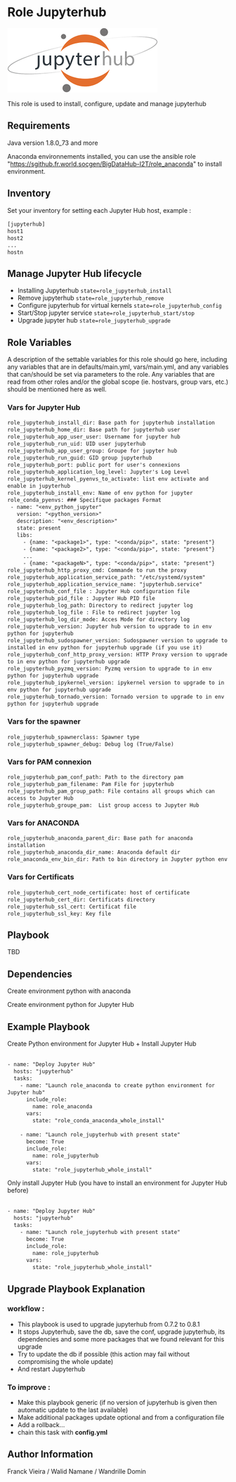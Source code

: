 Role Jupyterhub
===============


![Jupyterhub logo](img/jupyterhub-logo.png "Jupyterhub logo")

This role is used to install, configure, update and manage jupyterhub

Requirements
------------

Java version 1.8.0_73 and more

Anaconda environnements installed, you can use the ansible role "https://sgithub.fr.world.socgen/BigDataHub-I2T/role_anaconda" to install environment.

Inventory
---------

Set your inventory for setting each Jupyter Hub host, example :

```
[jupyterhub]
host1
host2
...
hostn
```` 

Manage Jupyter Hub lifecycle
------------

 * Installing Jupyterhub ```state=role_jupyterhub_install```
 * Remove jupyterhub ```state=role_jupyterhub_remove```
 * Configure jupyterhub for  virtual kernels ```state=role_jupyterhub_config```
 * Start/Stop jupyter service ```state=role_jupyterhub_start/stop```
 * Upgrade jupyter hub ```state=role_jupyterhub_upgrade```

Role Variables
--------------

A description of the settable variables for this role should go here, including any variables that are in defaults/main.yml, vars/main.yml, and any variables that can/should be set via parameters to the role. Any variables that are read from other roles and/or the global scope (ie. hostvars, group vars, etc.) should be mentioned here as well.

### Vars for Jupyter Hub
```
role_jupyterhub_install_dir: Base path for jupyterhub installation
role_jupyterhub_home_dir: Base path for jupyterhub user
role_jupyterhub_app_user_user: Username for jupyter hub 
role_jupyterhub_run_uid: UID user jupyterhub
role_jupyterhub_app_user_group: Groupe for jupyter hub
role_jupyterhub_run_guid: GID group jupyterhub
role_jupyterhub_port: public port for user's connexions
role_jupyterhub_application_log_level: Jupyter's Log Level
role_jupyterhub_kernel_pyenvs_to_activate: list env activate and enable in jupyterhub
role_jupyterhub_install_env: Name of env python for jupyter
role_conda_pyenvs: ### Specifique packages Format
 - name: "<env_python_jupyter"
   version: "<python_version>"
   description: "<env_description>"
   state: present
   libs:
     - {name: "<package1>", type: "<conda/pip>", state: "present"}
     - {name: "<package2>", type: "<conda/pip>", state: "present"}
	 ...
     - {name: "<packageN>", type: "<conda/pip>", state: "present"}
role_jupyterhub_http_proxy_cmd: Commande to run the proxy
role_jupyterhub_application_service_path: "/etc/systemd/system"
role_jupyterhub_application_service_name: "jupyterhub.service"
role_jupyterhub_conf_file : Jupyter Hub configuration file 
role_jupyterhub_pid_file : Jupyter Hub PID file
role_jupyterhub_log_path: Directory to redirect jupyter log
role_jupyterhub_log_file : File to redirect jupyter log
role_jupyterhub_log_dir_mode: Acces Mode for directory log
role_jupyterhub_version: Jupyter hub version to upgrade to in env python for jupyterhub
role_jupyterhub_sudospawner_version: Sudospawner version to upgrade to installed in env python for jupyterhub upgrade (if you use it)
role_jupyterhub_conf_http_proxy_version: HTTP Proxy version to upgrade to in env python for jupyterhub upgrade
role_jupyterhub_pyzmq_version: Pyzmq version to upgrade to in env python for jupyterhub upgrade
role_jupyterhub_ipykernel_version: ipykernel version to upgrade to in env python for jupyterhub upgrade
role_jupyterhub_tornado_version: Tornado version to upgrade to in env python for jupyterhub upgrade
```
	 
### Vars for the spawner
```
role_jupyterhub_spawnerclass: Spawner type
role_jupyterhub_spawner_debug: Debug log (True/False)
```

### Vars for PAM connexion
```
role_jupyterhub_pam_conf_path: Path to the directory pam
role_jupyterhub_pam_filename: Pam File for jupyterhub
role_jupyterhub_pam_group_path: File contains all groups which can access to Jupyter Hub
role_jupyterhub_groupe_pam:  List group access to Jupyter Hub
```

### Vars for ANACONDA
```
role_jupyterhub_anaconda_parent_dir: Base path for anaconda installation
role_jupyterhub_anaconda_dir_name: Anaconda default dir
role_anaconda_env_bin_dir: Path to bin directory in Jupyter python env
```

### Vars for Certificats
```
role_jupyterhub_cert_node_certificate: host of certificate
role_jupyterhub_cert_dir: Certificats directory
role_jupyterhub_ssl_cert: Certificat file
role_jupyterhub_ssl_key: Key file
```

Playbook
-----------

TBD

Dependencies
------------

Create environment python with anaconda

Create environment python for Jupyter Hub

Example Playbook
----------------

Create Python environment for Jupyter Hub + Install Jupyter Hub
```

- name: "Deploy Jupyter Hub"
  hosts: "jupyterhub"
  tasks:
    - name: "Launch role_anaconda to create python environment for Jupyter hub"
      include_role:
        name: role_anaconda
      vars:
        state: "role_conda_anaconda_whole_install"

    - name: "Launch role_jupyterhub with present state"
      become: True
      include_role:
        name: role_jupyterhub
      vars:
        state: "role_jupyterhub_whole_install"
```

Only install Jupyter Hub (you have to install an environment for Jupyter Hub before)
```

- name: "Deploy Jupyter Hub"
  hosts: "jupyterhub"
  tasks:
    - name: "Launch role_jupyterhub with present state"
      become: True
      include_role:
        name: role_jupyterhub
      vars:
        state: "role_jupyterhub_whole_install"
```

Upgrade Playbook Explanation
---------------------------

### workflow :

- This playbook is used to upgrade jupyterhub from 0.7.2 to 0.8.1
- It stops Jupyterhub, save the db, save the conf, upgrade jupyterhub, its dependencies and some more packages that we found relevant for this upgrade
- Try to update the db if possible (this action may fail without compromising the whole update)
- And restart Jupyterhub

### To improve :

- Make this playbook generic (if no version of jupyterhub is given then automatic update to the last available)
- Make additional packages update optional and from a configuration file
- Add a rollback...
- chain this task with __config.yml__

Author Information
------------------

Franck Vieira / Walid Namane / Wandrille Domin 
